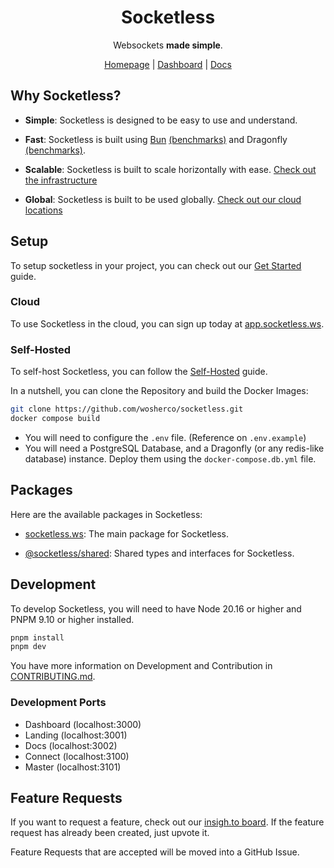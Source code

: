 <div align="center">

# Socketless

Websockets **made simple**.

[Homepage](https://socketless.ws) | [Dashboard](https://app.socketless.ws) | [Docs](https://docs.socketless.ws)

</div>

## Why Socketless?

- **Simple**: Socketless is designed to be easy to use and understand.

- **Fast**: Socketless is built using [Bun](https://bun.sh) [(benchmarks)](https://bun.sh/docs/api/websockets) and Dragonfly [(benchmarks)](https://github.com/dragonflydb/dragonfly?tab=readme-ov-file#benchmarks).

- **Scalable**: Socketless is built to scale horizontally with ease. [Check out the infrastructure](https://docs.socketless.ws/docs/infrastructure)

- **Global**: Socketless is built to be used globally. [Check out our cloud locations](https://docs.socketless.ws/docs/locations)

## Setup

To setup socketless in your project, you can check out our [Get Started](https://docs.socketless.ws/docs/introduction) guide.

### Cloud

To use Socketless in the cloud, you can sign up today at [app.socketless.ws](https://app.socketless.ws).

### Self-Hosted

To self-host Socketless, you can follow the [Self-Hosted](https://docs.socketless.ws/docs/self-hosted) guide.

In a nutshell, you can clone the Repository and build the Docker Images:

```bash
git clone https://github.com/wosherco/socketless.git
docker compose build
```

- You will need to configure the `.env` file. (Reference on `.env.example`)
- You will need a PostgreSQL Database, and a Dragonfly (or any redis-like database) instance. Deploy them using the `docker-compose.db.yml` file.

## Packages

Here are the available packages in Socketless:

- [socketless.ws](https://npmjs.com/package/socketless.ws): The main package for Socketless.

- [@socketless/shared](https://npmjs.com/package/@socketless/shared): Shared types and interfaces for Socketless.

## Development

To develop Socketless, you will need to have Node 20.16 or higher and PNPM 9.10 or higher installed.

```bash
pnpm install
pnpm dev
```

You have more information on Development and Contribution in [CONTRIBUTING.md](CONTRIBUTING.md).

### Development Ports

- Dashboard (localhost:3000)
- Landing (localhost:3001)
- Docs (localhost:3002)
- Connect (localhost:3100)
- Master (localhost:3101)

## Feature Requests

If you want to request a feature, check out our [insigh.to board](https://insigh.to/b/socketless). If the feature request has already been created, just upvote it.

Feature Requests that are accepted will be moved into a GitHub Issue.
